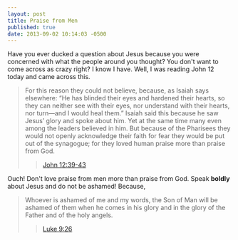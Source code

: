 ```yaml
---
layout: post
title: Praise from Men
published: true
date: 2013-09-02 10:14:03 -0500
---
```


Have you ever ducked a question about Jesus because you were concerned with what the people around you thought?  You don't want to come across as crazy right? I know I have. Well, I was reading John 12 today and came across this.

> For this reason they could not believe, because, as Isaiah says elsewhere:
> “He has blinded their eyes
> and hardened their hearts,
> so they can neither see with their eyes,
> nor understand with their hearts,
> nor turn—and I would heal them.”
> Isaiah said this because he saw Jesus’ glory and spoke about him.
> Yet at the same time many even among the leaders believed in him. But because of the Pharisees they would not openly acknowledge their faith for fear they would be put out of the synagogue; for they loved human praise more than praise from God. 
>> [John 12:39-43](http://bible.us/111/jhn.12.39-43.niv)

Ouch! Don't love praise from men more than praise from God. Speak **boldly** about Jesus and do not be ashamed! Because,

> Whoever is ashamed of me and my words, the Son of Man will be ashamed of them when he comes in his glory and in the glory of the Father and of the holy angels.
>> [Luke 9:26](http://www.bible.com/111/luk.9.26.niv)
